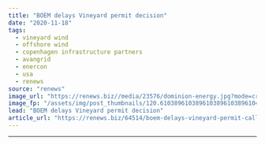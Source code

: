 ```yaml
---
title: "BOEM delays Vineyard permit decision"
date: "2020-11-18"
tags: 
  - vineyard wind
  - offshore wind
  - copenhagen infrastructure partners
  - avangrid
  - enercon
  - usa
  - renews
source: "renews"
image_url: "https://renews.biz//media/23576/dominion-energy.jpg?mode=crop&width=770&heightratio=0.6103896103896103896103896104&slimmage=true"
image_fp: "/assets/img/post_thumbnails/120.6103896103896103896103896104&slimmage=true"
lead: "BOEM delays Vineyard permit decision"
article_url: "https://renews.biz/64514/boem-delays-vineyard-permit-call/"
---
```


---
